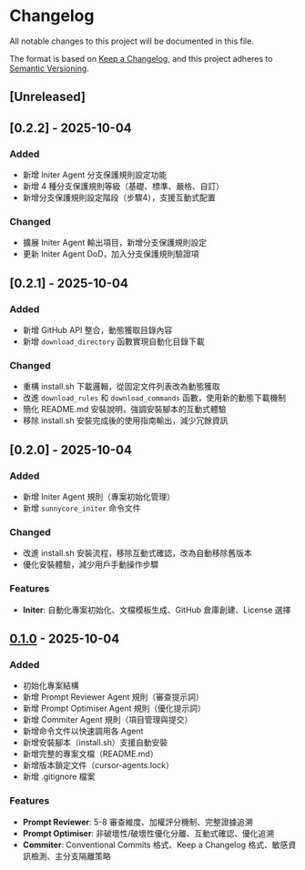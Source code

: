 # Changelog

All notable changes to this project will be documented in this file.

The format is based on [Keep a Changelog](https://keepachangelog.com/en/1.0.0/),
and this project adheres to [Semantic Versioning](https://semver.org/spec/v2.0.0.html).

## [Unreleased]

## [0.2.2] - 2025-10-04

### Added
- 新增 Initer Agent 分支保護規則設定功能
- 新增 4 種分支保護規則等級（基礎、標準、嚴格、自訂）
- 新增分支保護規則設定階段（步驟4），支援互動式配置

### Changed
- 擴展 Initer Agent 輸出項目，新增分支保護規則設定
- 更新 Initer Agent DoD，加入分支保護規則驗證項

## [0.2.1] - 2025-10-04

### Added
- 新增 GitHub API 整合，動態獲取目錄內容
- 新增 `download_directory` 函數實現自動化目錄下載

### Changed
- 重構 install.sh 下載邏輯，從固定文件列表改為動態獲取
- 改進 `download_rules` 和 `download_commands` 函數，使用新的動態下載機制
- 簡化 README.md 安裝說明，強調安裝腳本的互動式體驗
- 移除 install.sh 安裝完成後的使用指南輸出，減少冗餘資訊

## [0.2.0] - 2025-10-04

### Added
- 新增 Initer Agent 規則（專案初始化管理）
- 新增 `sunnycore_initer` 命令文件

### Changed
- 改進 install.sh 安裝流程，移除互動式確認，改為自動移除舊版本
- 優化安裝體驗，減少用戶手動操作步驟

### Features
- **Initer**: 自動化專案初始化、文檔模板生成、GitHub 倉庫創建、License 選擇

## [0.1.0] - 2025-10-04

### Added
- 初始化專案結構
- 新增 Prompt Reviewer Agent 規則（審查提示詞）
- 新增 Prompt Optimiser Agent 規則（優化提示詞）
- 新增 Commiter Agent 規則（項目管理與提交）
- 新增命令文件以快速調用各 Agent
- 新增安裝腳本（install.sh）支援自動安裝
- 新增完整的專案文檔（README.md）
- 新增版本鎖定文件（cursor-agents.lock）
- 新增 .gitignore 檔案

### Features
- **Prompt Reviewer**: 5-8 審查維度、加權評分機制、完整證據追溯
- **Prompt Optimiser**: 非破壞性/破壞性優化分離、互動式確認、優化追溯
- **Commiter**: Conventional Commits 格式、Keep a Changelog 格式、敏感資訊檢測、主分支隔離策略

[0.1.0]: https://github.com/Yamiyorunoshura/Cursor-Agents/releases/tag/v0.1.0

